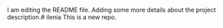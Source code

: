 I am editing the README file. Adding some more details about the project description.# ilenia
This is a new repo.
